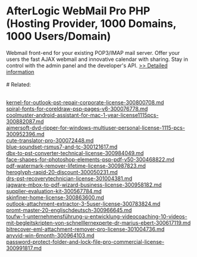 # AfterLogic WebMail Pro PHP (Hosting Provider, 1000 Domains, 1000 Users/Domain)
Webmail front-end for your existing POP3/IMAP mail server. Offer your users the fast AJAX webmail and innovative calendar with sharing. Stay in control with the admin panel and the developer's API.
[>> Detailed information](https://secure.shareit.com/shareit/product.html?productid=300414030&affiliateid=200057808)<br/><br/># Related:

<br />[kernel-for-outlook-pst-repair-corporate-license-300800708.md](https://github.com/downloadplanet/downloadplanet/blob/main/kernel-for-outlook-pst-repair-corporate-license-300800708.md)<br />[spiral-fonts-for-coreldraw-psp-pages-v6-300076778.md](https://github.com/downloadplanet/downloadplanet/blob/main/spiral-fonts-for-coreldraw-psp-pages-v6-300076778.md)<br />[coolmuster-android-assistant-for-mac-1-year-license1115pcs-300882087.md](https://github.com/downloadplanet/downloadplanet/blob/main/coolmuster-android-assistant-for-mac-1-year-license1115pcs-300882087.md)<br />[aimersoft-dvd-ripper-for-windows-multiuser-personal-license-1115-pcs-300952396.md](https://github.com/downloadplanet/downloadplanet/blob/main/aimersoft-dvd-ripper-for-windows-multiuser-personal-license-1115-pcs-300952396.md)<br />[cute-translator-pro-300072448.md](https://github.com/downloadplanet/downloadplanet/blob/main/cute-translator-pro-300072448.md)<br />[blue-soundset-rsmus7-and-tc-300121617.md](https://github.com/downloadplanet/downloadplanet/blob/main/blue-soundset-rsmus7-and-tc-300121617.md)<br />[dbx-to-pst-converter-technical-license-300984049.md](https://github.com/downloadplanet/downloadplanet/blob/main/dbx-to-pst-converter-technical-license-300984049.md)<br />[face-shapes-for-photoshop-elements-psp-pdf-v50-300468822.md](https://github.com/downloadplanet/downloadplanet/blob/main/face-shapes-for-photoshop-elements-psp-pdf-v50-300468822.md)<br />[pdf-watermark-remover-lifetime-license-300987823.md](https://github.com/downloadplanet/downloadplanet/blob/main/pdf-watermark-remover-lifetime-license-300987823.md)<br />[heroglyph-rapid-20-discount-300050231.md](https://github.com/downloadplanet/downloadplanet/blob/main/heroglyph-rapid-20-discount-300050231.md)<br />[drs-pst-recoverytechnician-license-301004381.md](https://github.com/downloadplanet/downloadplanet/blob/main/drs-pst-recoverytechnician-license-301004381.md)<br />[jagware-mbox-to-pdf-wizard-business-license-300958182.md](https://github.com/downloadplanet/downloadplanet/blob/main/jagware-mbox-to-pdf-wizard-business-license-300958182.md)<br />[supplier-evaluation-kit-300567784.md](https://github.com/downloadplanet/downloadplanet/blob/main/supplier-evaluation-kit-300567784.md)<br />[skinfiner-home-license-300863600.md](https://github.com/downloadplanet/downloadplanet/blob/main/skinfiner-home-license-300863600.md)<br />[outlook-attachment-extractor-3-5user-license-300783824.md](https://github.com/downloadplanet/downloadplanet/blob/main/outlook-attachment-extractor-3-5user-license-300783824.md)<br />[promt-master-20-englischdeutsch-300966645.md](https://github.com/downloadplanet/downloadplanet/blob/main/promt-master-20-englischdeutsch-300966645.md)<br />[toufw-1-unternehmensführung-u-entwicklung-videocoaching-10-videos-mit-begleitskripten-von-schnelllernexperte-dr-marius-ebert-300617119.md](https://github.com/downloadplanet/downloadplanet/blob/main/toufw-1-unternehmensführung-u-entwicklung-videocoaching-10-videos-mit-begleitskripten-von-schnelllernexperte-dr-marius-ebert-300617119.md)<br />[bitrecover-eml-attachment-remover-pro-license-301004736.md](https://github.com/downloadplanet/downloadplanet/blob/main/bitrecover-eml-attachment-remover-pro-license-301004736.md)<br />[anyvid-win-6month-300964103.md](https://github.com/downloadplanet/downloadplanet/blob/main/anyvid-win-6month-300964103.md)<br />[password-protect-folder-and-lock-file-pro-commercial-license-300991817.md](https://github.com/downloadplanet/downloadplanet/blob/main/password-protect-folder-and-lock-file-pro-commercial-license-300991817.md)